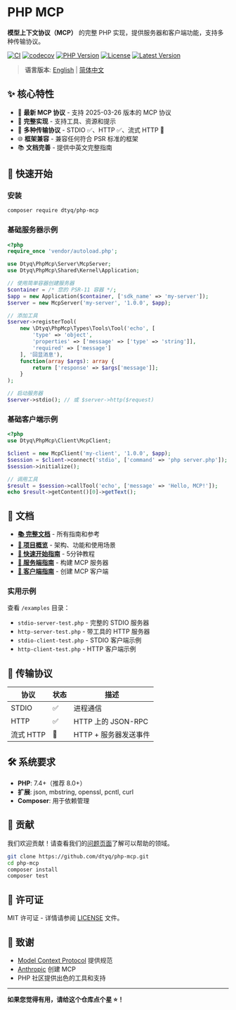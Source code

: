 # PHP MCP

**模型上下文协议（MCP）** 的完整 PHP 实现，提供服务器和客户端功能，支持多种传输协议。

[![CI](https://github.com/dtyq/php-mcp/actions/workflows/ci.yml/badge.svg)](https://github.com/dtyq/php-mcp/actions/workflows/ci.yml)
[![codecov](https://codecov.io/gh/dtyq/php-mcp/branch/master/graph/badge.svg)](https://codecov.io/gh/dtyq/php-mcp)
[![PHP Version](https://img.shields.io/badge/PHP-7.4%20%7C%208.0%20%7C%208.1%20%7C%208.2%20%7C%208.3-blue)](composer.json)
[![License](https://img.shields.io/badge/license-MIT-green.svg)](LICENSE)
[![Latest Version](https://img.shields.io/github/v/release/dtyq/php-mcp)](https://github.com/dtyq/php-mcp/releases)

> **语言版本**: [English](./README.md) | [简体中文](./README_CN.md)

## ✨ 核心特性

- 🚀 **最新 MCP 协议** - 支持 2025-03-26 版本的 MCP 协议
- 🔧 **完整实现** - 支持工具、资源和提示
- 🔌 **多种传输协议** - STDIO ✅、HTTP ✅、流式 HTTP 🚧
- 🌐 **框架兼容** - 兼容任何符合 PSR 标准的框架
- 📚 **文档完善** - 提供中英文完整指南

## 🚀 快速开始

### 安装

```bash
composer require dtyq/php-mcp
```

### 基础服务器示例

```php
<?php
require_once 'vendor/autoload.php';

use Dtyq\PhpMcp\Server\McpServer;
use Dtyq\PhpMcp\Shared\Kernel\Application;

// 使用简单容器创建服务器
$container = /* 您的 PSR-11 容器 */;
$app = new Application($container, ['sdk_name' => 'my-server']);
$server = new McpServer('my-server', '1.0.0', $app);

// 添加工具
$server->registerTool(
    new \Dtyq\PhpMcp\Types\Tools\Tool('echo', [
        'type' => 'object',
        'properties' => ['message' => ['type' => 'string']],
        'required' => ['message']
    ], '回显消息'),
    function(array $args): array {
        return ['response' => $args['message']];
    }
);

// 启动服务器
$server->stdio(); // 或 $server->http($request)
```

### 基础客户端示例

```php
<?php
use Dtyq\PhpMcp\Client\McpClient;

$client = new McpClient('my-client', '1.0.0', $app);
$session = $client->connect('stdio', ['command' => 'php server.php']);
$session->initialize();

// 调用工具
$result = $session->callTool('echo', ['message' => 'Hello, MCP!']);
echo $result->getContent()[0]->getText();
```

## 📖 文档

- [**📚 完整文档**](./docs/README.md) - 所有指南和参考
- [**📖 项目概览**](./docs/cn/overview.md) - 架构、功能和使用场景
- [**🚀 快速开始指南**](./docs/cn/quick-start.md) - 5分钟教程
- [**🔧 服务端指南**](./docs/cn/server/) - 构建 MCP 服务器
- [**📡 客户端指南**](./docs/cn/client/) - 创建 MCP 客户端

### 实用示例

查看 `/examples` 目录：
- `stdio-server-test.php` - 完整的 STDIO 服务器
- `http-server-test.php` - 带工具的 HTTP 服务器
- `stdio-client-test.php` - STDIO 客户端示例
- `http-client-test.php` - HTTP 客户端示例

## 🌟 传输协议

| 协议 | 状态 | 描述 |
|------|------|------|
| STDIO | ✅ | 进程通信 |
| HTTP | ✅ | HTTP 上的 JSON-RPC |
| 流式 HTTP | 🚧 | HTTP + 服务器发送事件 |

## 🛠️ 系统要求

- **PHP**: 7.4+（推荐 8.0+）
- **扩展**: json, mbstring, openssl, pcntl, curl
- **Composer**: 用于依赖管理

## 🤝 贡献

我们欢迎贡献！请查看我们的[问题页面](https://github.com/dtyq/php-mcp/issues)了解可以帮助的领域。

```bash
git clone https://github.com/dtyq/php-mcp.git
cd php-mcp
composer install
composer test
```

## 📄 许可证

MIT 许可证 - 详情请参阅 [LICENSE](LICENSE) 文件。

## 🙏 致谢

- [Model Context Protocol](https://modelcontextprotocol.io/) 提供规范
- [Anthropic](https://anthropic.com/) 创建 MCP
- PHP 社区提供出色的工具和支持

---

**如果您觉得有用，请给这个仓库点个星 ⭐！** 